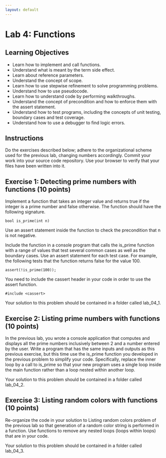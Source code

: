 ```yaml
---
layout: default
---
```


<h1>Lab 4: Functions</h1>

## Learning Objectives

- Learn how to implement and call functions.
- Understand what is meant by the term side effect.
- Learn about reference parameters.
- Understand the concept of scope.
- Learn how to use stepwise refinement to solve programming problems.
- Understand how to use pseudocode.
- Learn how to understand code by performing walkthroughs.
- Understand the concept of precondition and how to enforce them with the assert statement.
- Understand how to test programs, including the concepts of unit testing, boundary cases and test coverage.
- Understand how to use a debugger to find logic errors.

## Instructions

Do the exercises described below; adhere to the organizational scheme used for the previous lab, changing numbers accordingly.  Commit your work into your source code repository.  Use your browser to verify that your files have been written into it.

## Exercise 1: Detecting prime numbers with functions (10 points)

Implement a function that takes an integer value and returns true if the integer is a prime number and false otherwise.  The function should have the following signature.

    bool is_prime(int n)

Use an assert statement inside the function to check the precondition that n is not negative.

Include the function in a console program that calls the is_prime function with a range of values that test several common cases as well as the boundary cases.  Use an assert statement for each test case.  For example, the following tests that the function returns false for the value 100.

    assert(!is_prime(100));

You need to include the cassert header in your code in order to use the assert function.

    #include <cassert>

Your solution to this problem should be contained in a folder called lab_04_1.

## Exercise 2: Listing prime numbers with functions (10 points)

In the previous lab, you wrote a console application that computes and displays all the prime numbers inclusively between 2 and a number entered by the user.  Write a program that has the same inputs and outputs as this previous exercise, but this time use the is_prime function you developed in the previous problem to simplify your code.  Specifically, replace the inner loop by a call to is_prime so that your new program uses a single loop inside the main function rather than a loop nested within another loop.

Your solution to this problem should be contained in a folder called lab_04_2.

## Exercise 3: Listing random colors with functions (10 points)

Re-organize the code in your solution to Listing random colors problem of the previous lab so that generation of a random color string is performed in a function.  Use functions to remove any nested loops (loops within loops) that are in your code.

Your solution to this problem should be contained in a folder called lab_04_3.

